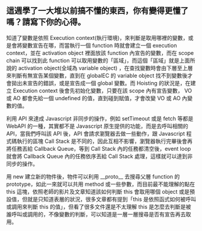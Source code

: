 ## 這週學了一大堆以前搞不懂的東西，你有變得更懂了嗎？請寫下你的心得。

知道了變數是依照 Execution context(執行環境)，來判斷是取用哪裡的變數，或是會將變數宣告在哪，而當執行一個 function 時就會建立一個 execution context，並在 activation object 裡面放該 function 內宣告的變數，而在 scope chain 可以找到此 function 可以取用變數的「區域」，而這個「區域」就是上面所說的 activation object(全域為 variable object) ，在查找變數時會由下層至上層來判斷有無宣告某個變數，直到在 globalEC 的 variable object 找不到變數後才會拋出未宣告的錯誤，或是宣告成一個 global 變數。而 Hoisting 的狀況是，在建立 Execution context 後會先初始化變數，只要在該 scope 內有宣告變數， VO 或 AO 都會先給一個 undefined 的值，直到碰到賦值，才會改變 VO 或 AO 內變數的值。

利用 API 來達成 Javascript 非同步的操作，例如 setTimeout 或是 fetch 等都是 WebAPI 的一種，其實都不是 Javascript 原生提供的功能，而是去呼叫相關的 API，當我們呼叫該 API 後，API 會請求瀏覽器去做一些動作，跟 Javascript 程式碼執行的區塊 Call Stack 是不同的，因此互相不影響，瀏覽器執行完畢後會再將任務丟給 Callback Queue，等到 Call Stack 內的任務都清空後，event loop 就會將 Callback Queue 內的任務依序丟給 Call Stack 處理，這樣就可以達到非同步的操作。

用 new 建立新的物件後，物件可以利用 \_\_proto\_\_ 去搜尋父層 function 的 prototype，如此一來就可以共用 method 或一些參數，而目前最不能理解的點在 this 這塊，依照老師的影片及文章知道該如何判斷 this 會取用哪個 object 或是預設值，但就是只知道表層的狀況，很多文章都有提到「this 是依照函式如何被呼叫或調用來判斷 this 的值」，但看了很多文件還是不太理解 this 是怎麼去判斷是被誰呼叫或調用的，不像變數的判斷，可以知道是一層一層搜尋是否有宣告再去取用。

